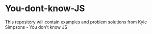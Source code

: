 # You-dont-know-JS
This repository will contain examples and problem solutions from Kyle Simpsons - You don't know JS
